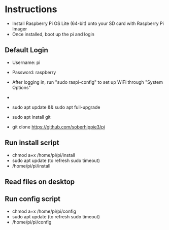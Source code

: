 # Instructions
  - Install Raspberry Pi OS Lite (64-bit) onto your SD card with Raspberry Pi Imager
  - Once installed, boot up the pi and login

## Default Login
- Username: pi
- Password: raspberry


- After logging in, run "sudo raspi-config" to set up WiFi through "System Options"
- 
- sudo apt update && sudo apt full-upgrade
- sudo apt install git
- git clone https://github.com/soberhippie3/pi

## Run install script  
- chmod a+x /home/pi/pi/install
- sudo apt update (to refresh sudo timeout)
- /home/pi/pi/install

## Read files on desktop

## Run config script
- chmod a+x /home/pi/pi/config
- sudo apt update (to refresh sudo timeout)
- /home/pi/pi/config

